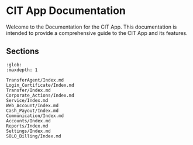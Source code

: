 
# CIT App Documentation


Welcome to the Documentation for the CIT App. This documentation is intended to provide a comprehensive guide to the CIT App and its features.








## Sections

```{toctree}
:glob:
:maxdepth: 1

TransferAgent/Index.md
Login_Certificate/Index.md
Transfer/Index.md
Corporate_Actions/Index.md
Service/Index.md
Web_Account/Index.md
Cash_Payout/Index.md
Communication/Index.md
Accounts/Index.md
Reports/Index.md
Settings/Index.md
SOLO_Billing/Index.md
```




